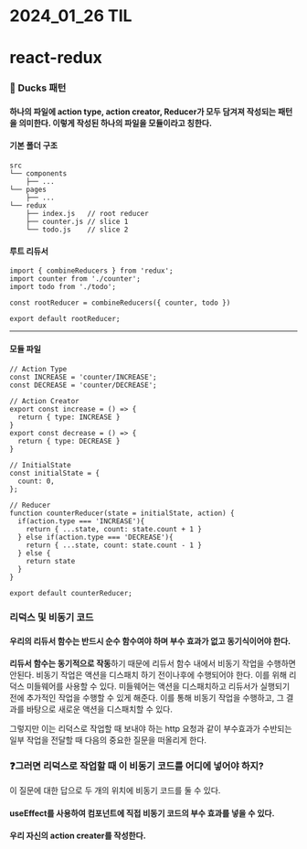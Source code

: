 # 2024_01_26 TIL

# react-redux

### 🚨 Ducks 패턴

#### 하나의 파일에 action type, action creator, Reducer가 모두 담겨져 작성되는 패턴을 의미한다. 이렇게 작성된 하나의 파일을 모듈이라고 칭한다.

#### 기본 폴더 구조

```text
src
└── components
    ├── ...
└── pages
    ├── ...
└── redux
    ├── index.js   // root reducer
    ├── counter.js // slice 1
    └── todo.js    // slice 2
```

#### 루트 리듀서

```JSX
import { combineReducers } from 'redux';
import counter from './counter';
import todo from './todo';

const rootReducer = combineReducers({ counter, todo })

export default rootReducer;
```

---

#### 모듈 파일

```JSX
// Action Type
const INCREASE = 'counter/INCREASE';
const DECREASE = 'counter/DECREASE';

// Action Creator
export const increase = () => {
  return { type: INCREASE }
}
export const decrease = () => {
  return { type: DECREASE }
}

// InitialState
const initialState = {
  count: 0,
};

// Reducer
function counterReducer(state = initialState, action) {
  if(action.type === 'INCREASE'){
    return { ...state, count: state.count + 1 }
  } else if(action.type === 'DECREASE'){
    return { ...state, count: state.count - 1 }
  } else {
    return state
  }
}

export default counterReducer;
```

### 리덕스 및 비동기 코드

#### 우리의 리듀서 함수는 반드시 순수 함수여야 하며 부수 효과가 없고 동기식이어야 한다.

**리듀서 함수는 동기적으로 작동**하기 때문에 리듀서 함수 내에서 비동기 작업을 수행하면 안된다. 비동기 작업은 액션을 디스패치 하기 전이나후에 수행되어야 한다. 이를 위해 리덕스 미들웨어를 사용할 수 있다. 미들웨어는 액션을 디스패치하고 리듀서가 실행되기 전에 추가적인 작업을 수행할 수 있게 해준다. 이를 통해 비동기 작업을 수행하고, 그 결과를 바탕으로 새로운 액션을 디스패치할 수 있다.

그렇지만 이는 리덕스로 작업할 때 보내야 하는 http 요청과 같이 부수효과가 수반되는 일부 작업을 전달할 때 다음의 중요한 질문을 떠올리게 한다.

### ❓그러면 리덕스로 작업할 때 이 비동기 코드를 어디에 넣어야 하지?

이 질문에 대한 답으로 두 개의 위치에 비동기 코드를 둘 수 있다.

#### useEffect를 사용하여 컴포넌트에 직접 비동기 코드의 부수 효과를 넣을 수 있다.

#### 우리 자신의 action creater를 작성한다.
